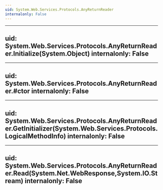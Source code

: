 ```yaml
---
uid: System.Web.Services.Protocols.AnyReturnReader
internalonly: False
---
```


---
uid: System.Web.Services.Protocols.AnyReturnReader.Initialize(System.Object)
internalonly: False
---

---
uid: System.Web.Services.Protocols.AnyReturnReader.#ctor
internalonly: False
---

---
uid: System.Web.Services.Protocols.AnyReturnReader.GetInitializer(System.Web.Services.Protocols.LogicalMethodInfo)
internalonly: False
---

---
uid: System.Web.Services.Protocols.AnyReturnReader.Read(System.Net.WebResponse,System.IO.Stream)
internalonly: False
---
